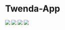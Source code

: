 # Twenda-App


![](https://github.com/FranciscoAlex/twenda-App/blob/main/iPhone%20X-XS-11%20Pro%20%E2%80%93%201.png) ![](https://github.com/FranciscoAlex/twenda-App/blob/main/iPhone%20X-XS-11%20Pro%20%E2%80%93%202.png) ![](https://github.com/FranciscoAlex/twenda-App/blob/main/iPhone%20X-XS-11%20Pro%20%E2%80%93%203.png) ![](https://github.com/FranciscoAlex/twenda-App/blob/main/iPhone%20X-XS-11%20Pro%20%E2%80%93%204.png)
